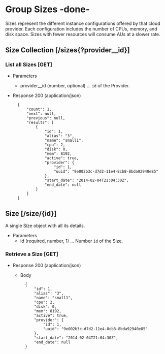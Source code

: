 # Group Sizes -done-
Sizes represent the different instance configurations offered by that cloud provider.  Each configuration includes the
 number of CPUs, memory, and disk space.  Sizes with fewer resources will consume AUs at a slower rate.

## Size Collection [/sizes{?provider__id}]
    
### List all Sizes [GET]

+ Parameters
    + provider__id (number, optional) ... `id` of the Provider.

+ Response 200 (application/json)


        {
            "count": 1,
            "next": null,
            "previous": null,
            "results": [
                {
                    "id": 1,
                    "alias": "3",
                    "name": "small1",
                    "cpu": 2,
                    "disk": 0,
                    "mem": 8192,
                    "active": true,
                    "provider": {
                        "id": 1,
                        "uuid": "9e002b3c-d7d2-11e4-8cb8-8bda92940e85"
                    },
                    "start_date": "2014-02-04T21:04:30Z",
                    "end_date": null
                }
            ]
        }
        
## Size [/size/{id}]
A single Size object with all its details.

+ Parameters
    + id (required, number, 1) ... Number `id` of the Size.

### Retrieve a Size [GET]
+ Response 200 (application/json)

    + Body

            {
                "id": 1,
                "alias": "3",
                "name": "small1",
                "cpu": 2,
                "disk": 0,
                "mem": 8192,
                "active": true,
                "provider": {
                    "id": 1,
                    "uuid": "9e002b3c-d7d2-11e4-8cb8-8bda92940e85"
                },
                "start_date": "2014-02-04T21:04:30Z",
                "end_date": null
            }
